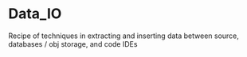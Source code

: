 # Data_IO
Recipe of techniques in extracting and inserting data between source, databases / obj storage, and code IDEs
